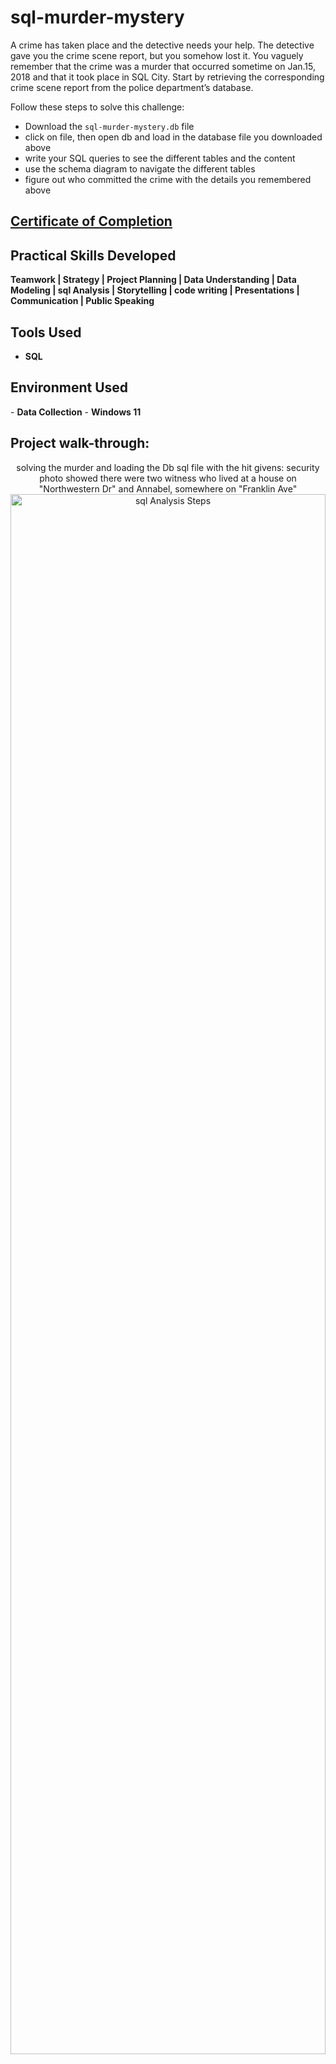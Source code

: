 # sql-murder-mystery

A crime has taken place and the detective needs your help. The detective gave you the crime scene report, but you somehow lost it. You vaguely remember that the crime was a murder that occurred sometime on Jan.15, 2018 and that it took place in SQL City. Start by retrieving the corresponding crime scene report from the police department’s database.

Follow these steps to solve this challenge:
- Download the `sql-murder-mystery.db` file 
- click on file, then open db and load in the database file you downloaded above
- write your SQL queries to see the different tables and the content
- use the schema diagram to navigate the different tables
- figure out who committed the crime with the details you remembered above

#### [<h2>Certificate of Completion</h2>](https://forage-uploads-prod.s3.amazonaws.com/completion-certificates/Accenture%20North%20America/hzmoNKtzvAzXsEqx8_Accenture%20North%20America_pu8TfLfGd9fZo75DR_1683623970640_completion_certificate.pdf)

<h2>Practical Skills Developed</h2>

<b> Teamwork | Strategy | Project Planning | Data Understanding | Data Modeling | sql Analysis | Storytelling | code writing | Presentations | Communication | Public Speaking </b> 

<h2>Tools Used</h2>

- <b> SQL </b>


<h2>Environment Used </h2>
- <b>Data Collection</b> 
- <b>Windows 11</b>

<h2>Project walk-through:</h2>

<p align="center">
solving the murder and loading the Db sql file with the hit givens:
security photo showed there were two witness who lived at a house on "Northwestern Dr" and Annabel, somewhere on "Franklin Ave"<br/>
<img src="https://i.imgur.com/krgejJ8.png" height="80%" width="100%" alt="sql Analysis Steps"/>
<br />
<br />
Analyse and find the the two witness . <br/>

  <img src="https://i.imgur.com/ybtekSy.png" height="80%" width="80%" alt="sql analysis steps"/>
  <img src="https://i.imgur.com/GTCJFBi.png" height="80%" width="80%" alt="sql analysis steps"/>
<br />
<br />
 Getting the witness interview for analysis : <br/>
<img src="https://i.imgur.com/i1XJepW.png" height="80%" width="80%" alt="sql analysis steps"/>
<br />
<br />
Analyse witness interview and finding the killer.:  <br/>
<img src="https://i.imgur.com/CnhsXR8.png" height="80%" width="80%" alt="sql analysis steps"/>
<img src="https://i.imgur.com/rmBh8GQ.png" height="80%" width="80%" alt="sql analysis steps"/>
<br />
<br />
finding the killer through analysis.:  <br/>
<img src="https://i.imgur.com/kRsbunt.png" height="80%" width="80%" alt="sql analysis steps"/>
<img src="https://i.imgur.com/xfMnKJT.png" height="80%" width="80%" alt="sql analysis steps"/>
<br />
<br />
Result collected through Insights analysis drawn from the cleaned data was used to find the killer through sql anaysis.:  <br/>
<img src="https://i.imgur.com/LN6oL8k.png" height="80%" width="80%" alt="sql analysis steps"/>
<img src="https://i.imgur.com/RCia3rE.png" height="80%" width="80%" alt="sql analysis steps"/>
<br />

<!--
 ```diff
- text in red
+ text in green
! text in orange
# text in gray
@@ text in purple (and bold)@@
```
--!>
